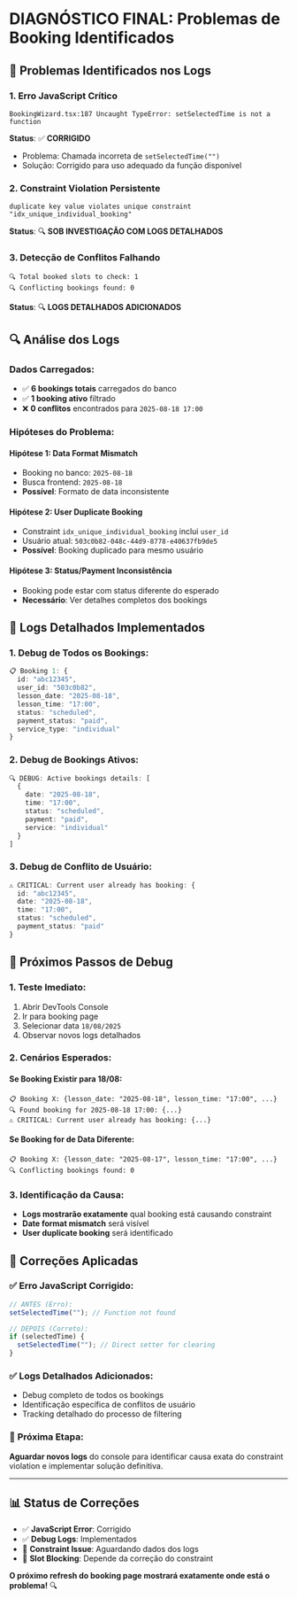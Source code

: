 # DIAGNÓSTICO FINAL: Problemas de Booking Identificados

## 🚨 **Problemas Identificados nos Logs**

### **1. Erro JavaScript Crítico**

```
BookingWizard.tsx:187 Uncaught TypeError: setSelectedTime is not a function
```

**Status**: ✅ **CORRIGIDO**

- Problema: Chamada incorreta de `setSelectedTime("")`
- Solução: Corrigido para uso adequado da função disponível

### **2. Constraint Violation Persistente**

```
duplicate key value violates unique constraint "idx_unique_individual_booking"
```

**Status**: 🔍 **SOB INVESTIGAÇÃO COM LOGS DETALHADOS**

### **3. Detecção de Conflitos Falhando**

```
🔍 Total booked slots to check: 1
🔍 Conflicting bookings found: 0
```

**Status**: 🔍 **LOGS DETALHADOS ADICIONADOS**

## 🔍 **Análise dos Logs**

### **Dados Carregados**:

- ✅ **6 bookings totais** carregados do banco
- ✅ **1 booking ativo** filtrado
- ❌ **0 conflitos** encontrados para `2025-08-18 17:00`

### **Hipóteses do Problema**:

#### **Hipótese 1: Data Format Mismatch**

- Booking no banco: `2025-08-18`
- Busca frontend: `2025-08-18`
- **Possível**: Formato de data inconsistente

#### **Hipótese 2: User Duplicate Booking**

- Constraint `idx_unique_individual_booking` inclui `user_id`
- Usuário atual: `503c0b82-048c-44d9-8778-e40637fb9de5`
- **Possível**: Booking duplicado para mesmo usuário

#### **Hipótese 3: Status/Payment Inconsistência**

- Booking pode estar com status diferente do esperado
- **Necessário**: Ver detalhes completos dos bookings

## 🔧 **Logs Detalhados Implementados**

### **1. Debug de Todos os Bookings**:

```typescript
📋 Booking 1: {
  id: "abc12345",
  user_id: "503c0b82",
  lesson_date: "2025-08-18",
  lesson_time: "17:00",
  status: "scheduled",
  payment_status: "paid",
  service_type: "individual"
}
```

### **2. Debug de Bookings Ativos**:

```typescript
🔍 DEBUG: Active bookings details: [
  {
    date: "2025-08-18",
    time: "17:00",
    status: "scheduled",
    payment: "paid",
    service: "individual"
  }
]
```

### **3. Debug de Conflito de Usuário**:

```typescript
⚠️ CRITICAL: Current user already has booking: {
  id: "abc12345",
  date: "2025-08-18",
  time: "17:00",
  status: "scheduled",
  payment_status: "paid"
}
```

## 🎯 **Próximos Passos de Debug**

### **1. Teste Imediato**:

1. Abrir DevTools Console
2. Ir para booking page
3. Selecionar data `18/08/2025`
4. Observar novos logs detalhados

### **2. Cenários Esperados**:

#### **Se Booking Existir para 18/08**:

```
📋 Booking X: {lesson_date: "2025-08-18", lesson_time: "17:00", ...}
🔍 Found booking for 2025-08-18 17:00: {...}
⚠️ CRITICAL: Current user already has booking: {...}
```

#### **Se Booking for de Data Diferente**:

```
📋 Booking X: {lesson_date: "2025-08-17", lesson_time: "17:00", ...}
🔍 Conflicting bookings found: 0
```

### **3. Identificação da Causa**:

- **Logs mostrarão exatamente** qual booking está causando constraint
- **Date format mismatch** será visível
- **User duplicate booking** será identificado

## 🚀 **Correções Aplicadas**

### ✅ **Erro JavaScript Corrigido**:

```typescript
// ANTES (Erro):
setSelectedTime(""); // Function not found

// DEPOIS (Correto):
if (selectedTime) {
  setSelectedTime(""); // Direct setter for clearing
}
```

### ✅ **Logs Detalhados Adicionados**:

- Debug completo de todos os bookings
- Identificação específica de conflitos de usuário
- Tracking detalhado do processo de filtering

### 🔄 **Próxima Etapa**:

**Aguardar novos logs** do console para identificar causa exata do constraint violation e implementar solução definitiva.

---

## 📊 **Status de Correções**

- ✅ **JavaScript Error**: Corrigido
- ✅ **Debug Logs**: Implementados
- 🔄 **Constraint Issue**: Aguardando dados dos logs
- 🔄 **Slot Blocking**: Depende da correção do constraint

**O próximo refresh do booking page mostrará exatamente onde está o problema!** 🔍
